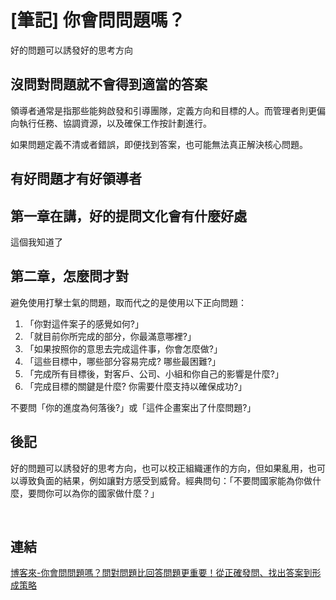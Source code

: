 # [筆記] 你會問問題嗎？


好的問題可以誘發好的思考方向

<!--more-->

## 沒問對問題就不會得到適當的答案

領導者通常是指那些能夠啟發和引導團隊，定義方向和目標的人。而管理者則更偏向執行任務、協調資源，以及確保工作按計劃進行。

如果問題定義不清或者錯誤，即便找到答案，也可能無法真正解決核心問題。

## 有好問題才有好領導者

## 第一章在講，好的提問文化會有什麼好處

這個我知道了

## 第二章，怎麼問才對

避免使用打擊士氣的問題，取而代之的是使用以下正向問題：

1. 「你對這件案子的感覺如何?」
2. 「就目前你所完成的部分，你最滿意哪裡?」
3. 「如果按照你的意思去完成這件事，你會怎麼做?」
4. 「這些目標中，哪些部分容易完成? 哪些最困難?」
5. 「完成所有目標後，對客戶、公司、小組和你自己的影響是什麼?」
6. 「完成目標的關鍵是什麼? 你需要什麼支持以確保成功?」

不要問「你的進度為何落後?」或「這件企畫案出了什麼問題?」

## 後記

好的問題可以誘發好的思考方向，也可以校正組織運作的方向，但如果亂用，也可以導致負面的結果，例如讓對方感受到威脅。經典問句：「不要問國家能為你做什麼，要問你可以為你的國家做什麼？」

‌

## 連結

[博客來-你會問問題嗎？問對問題比回答問題更重要！從正確發問、找出答案到形成策略](https://www.books.com.tw/products/0010868632 "‌")
